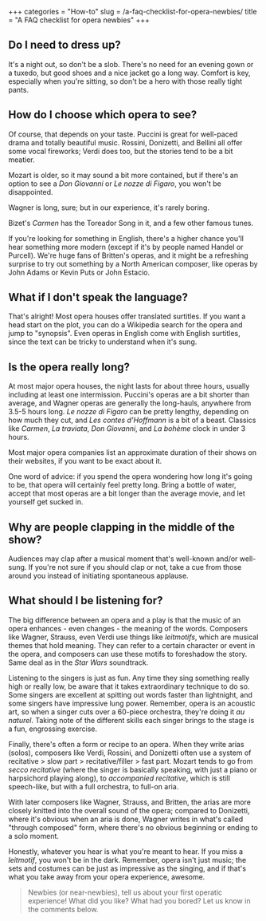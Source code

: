 +++
categories = "How-to"
slug = /a-faq-checklist-for-opera-newbies/
title = "A FAQ checklist for opera newbies"
+++

## Do I need to dress up?

It's a night out, so don't be a slob. There's no need for an evening gown or a tuxedo, but good shoes and a nice jacket go a long way. Comfort is key, especially when you're sitting, so don't be a hero with those really tight pants.

## How do I choose which opera to see?

Of course, that depends on your taste. Puccini is great for well-paced drama and totally beautiful music. Rossini, Donizetti, and Bellini all offer some vocal fireworks; Verdi does too, but the stories tend to be a bit meatier. 

Mozart is older, so it may sound a bit more contained, but if there's an option to see a *Don Giovanni* or *Le nozze di Figaro*, you won't be disappointed. 

Wagner is long, sure; but in our experience, it's rarely boring. 

Bizet's *Carmen* has the Toreador Song in it, and a few other famous tunes.

If you're looking for something in English, there's a higher chance you'll hear something more modern (except if it's by people named Handel or Purcell). We're huge fans of Britten's operas, and it might be a refreshing surprise to try out something by a North American composer, like operas by John Adams or Kevin Puts or John Estacio.

## What if I don't speak the language?

That's alright! Most opera houses offer translated surtitles. If you want a head start on the plot, you can do a Wikipedia search for the opera and jump to "synopsis". Even operas in English come with English surtitles, since the text can be tricky to understand when it's sung.

## Is the opera really long?

At most major opera houses, the night lasts for about three hours, usually including at least one intermission. Puccini's operas are a bit shorter than average, and Wagner operas are generally the long-hauls, anywhere from 3.5-5 hours long. *Le nozze di Figaro* can be pretty lengthy, depending on how much they cut, and *Les contes d'Hoffmann* is a bit of a beast. Classics like *Carmen*, *La traviata*, *Don Giovanni*, and *La bohème* clock in under 3 hours.

Most major opera companies list an approximate duration of their shows on their websites, if you want to be exact about it.

One word of advice: if you spend the opera wondering how long it's going to be, that opera will certainly feel pretty long. Bring a bottle of water, accept that most operas are a bit longer than the average movie, and let yourself get sucked in.

## Why are people clapping in the middle of the show?

Audiences may clap after a musical moment that's well-known and/or well-sung. If you're not sure if you should clap or not, take a cue from those around you instead of initiating spontaneous applause.

## What should I be listening for?

The big difference between an opera and a play is that the music of an opera enhances - even changes - the meaning of the words. Composers like Wagner, Strauss, even Verdi use things like *leitmotifs*, which are musical themes that hold meaning. They can refer to a certain character or event in the opera, and composers can use these motifs to foreshadow the story. Same deal as in the *Star Wars* soundtrack.

Listening to the singers is just as fun. Any time they sing something really high or really low, be aware that it takes extraordinary technique to do so. Some singers are excellent at spitting out words faster than lightnight, and some singers have impressive lung power. Remember, opera is an acoustic art, so when a singer cuts over a 60-piece orchestra, they're doing it *au naturel*. Taking note of the different skills each singer brings to the stage is a fun, engrossing exercise.

Finally, there's often a form or recipe to an opera. When they write arias (solos), composers like Verdi, Rossini, and Donizetti often use a system of recitative > slow part > recitative/filler > fast part. Mozart tends to go from *secco recitative* (where the singer is basically speaking, with just a piano or harpsichord playing along), to *accompanied recitative*, which is still speech-like, but with a full orchestra, to full-on aria. 

With later composers like Wagner, Strauss, and Britten, the arias are more closely knitted into the overall sound of the opera; compared to Donizetti, where it's obvious when an aria is done, Wagner writes in what's called "through composed" form, where there's no obvious beginning or ending to a solo moment.

Honestly, whatever you hear is what you're meant to hear. If you miss a *leitmotif*, you won't be in the dark. Remember, opera isn't just music; the sets and costumes can be just as impressive as the singing, and if that's what you take away from your opera experience, awesome.

>Newbies (or near-newbies), tell us about your first operatic experience! What did you like? What had you bored? Let us know in the comments below.
